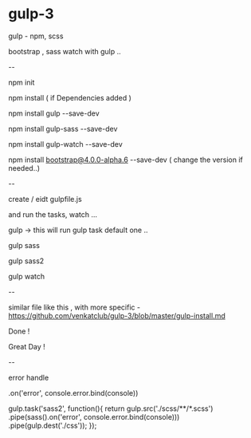 # gulp-3
gulp - npm, scss 

bootstrap , sass  watch with gulp ..


--

npm init 

npm install  ( if Dependencies added )

npm install gulp --save-dev

npm install gulp-sass --save-dev

npm install gulp-watch --save-dev

npm install bootstrap@4.0.0-alpha.6  --save-dev   ( change the version if needed..)



--

create / eidt gulpfile.js

and run the tasks, watch ...

gulp    -> this will run gulp task default one ..

gulp sass 

gulp sass2


gulp watch  

--

similar file like this , with more specific - 
https://github.com/venkatclub/gulp-3/blob/master/gulp-install.md

Done ! 

Great Day !




--


error handle 

.on('error', console.error.bind(console))


gulp.task('sass2', function(){
    return gulp.src('./scss/**/*.scss')
    .pipe(sass().on('error', console.error.bind(console)))
    .pipe(gulp.dest('./css'));
});


